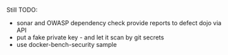 Still TODO:
* sonar and OWASP dependency check provide reports to defect dojo via API
* put a fake private key - and let it scan by git secrets
* use docker-bench-security sample
